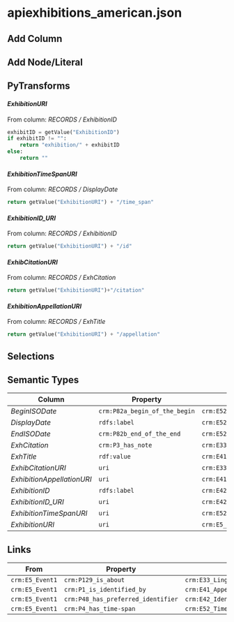# apiexhibitions_american.json

## Add Column

## Add Node/Literal

## PyTransforms
#### _ExhibitionURI_
From column: _RECORDS / ExhibitionID_
``` python
exhibitID = getValue("ExhibitionID")
if exhibitID != "":
    return "exhibition/" + exhibitID
else:
    return ""
```

#### _ExhibitionTimeSpanURI_
From column: _RECORDS / DisplayDate_
``` python
return getValue("ExhibitionURI") + "/time_span"
```

#### _ExhibitionID_URI_
From column: _RECORDS / ExhibitionID_
``` python
return getValue("ExhibitionURI") + "/id"

```

#### _ExhibCitationURI_
From column: _RECORDS / ExhCitation_
``` python
return getValue("ExhibitionURI")+"/citation"
```

#### _ExhibitionAppellationURI_
From column: _RECORDS / ExhTitle_
``` python
return getValue("ExhibitionURI") + "/appellation"
```


## Selections

## Semantic Types
| Column | Property | Class |
|  ----- | -------- | ----- |
| _BeginISODate_ | `crm:P82a_begin_of_the_begin` | `crm:E52_Time-Span1`|
| _DisplayDate_ | `rdfs:label` | `crm:E52_Time-Span1`|
| _EndISODate_ | `crm:P82b_end_of_the_end` | `crm:E52_Time-Span1`|
| _ExhCitation_ | `crm:P3_has_note` | `crm:E33_Linguistic_Object1`|
| _ExhTitle_ | `rdf:value` | `crm:E41_Appellation1`|
| _ExhibCitationURI_ | `uri` | `crm:E33_Linguistic_Object1`|
| _ExhibitionAppellationURI_ | `uri` | `crm:E41_Appellation1`|
| _ExhibitionID_ | `rdfs:label` | `crm:E42_Identifier1`|
| _ExhibitionID_URI_ | `uri` | `crm:E42_Identifier1`|
| _ExhibitionTimeSpanURI_ | `uri` | `crm:E52_Time-Span1`|
| _ExhibitionURI_ | `uri` | `crm:E5_Event1`|


## Links
| From | Property | To |
|  --- | -------- | ---|
| `crm:E5_Event1` | `crm:P129_is_about` | `crm:E33_Linguistic_Object1`|
| `crm:E5_Event1` | `crm:P1_is_identified_by` | `crm:E41_Appellation1`|
| `crm:E5_Event1` | `crm:P48_has_preferred_identifier` | `crm:E42_Identifier1`|
| `crm:E5_Event1` | `crm:P4_has_time-span` | `crm:E52_Time-Span1`|
